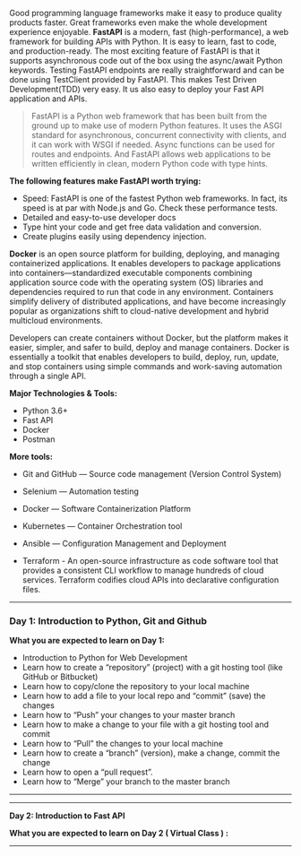Good programming language frameworks make it easy to produce quality products faster. Great frameworks even make the whole development experience enjoyable. **FastAPI** is a modern, fast (high-performance), a web framework for building APIs with Python. It is easy to learn, fast to code, and production-ready. The most exciting feature of FastAPI is that it supports asynchronous code out of the box using the async/await Python keywords. Testing FastAPI endpoints are really straightforward and can be done using TestClient provided by FastAPI. This makes Test Driven Development(TDD) very easy. It us also easy to deploy your Fast API application and APIs.

> FastAPI is a Python web framework that has been built from the ground up to make use of modern Python features. It uses the ASGI standard for asynchronous, concurrent connectivity with clients, and it can work with WSGI if needed. Async functions can be used for routes and endpoints. And FastAPI allows web applications to be written efficiently in clean, modern Python code with type hints.

**The following features make FastAPI worth trying:**
* Speed: FastAPI is one of the fastest Python web frameworks. In fact, its speed is at par with Node.js and Go. Check these performance tests.
* Detailed and easy-to-use developer docs
* Type hint your code and get free data validation and conversion.
* Create plugins easily using dependency injection.

**Docker** is an open source platform for building, deploying, and managing containerized applications. It enables developers to package applications into containers—standardized executable components combining application source code with the operating system (OS) libraries and dependencies required to run that code in any environment. Containers simplify delivery of distributed applications, and have become increasingly popular as organizations shift to cloud-native development and hybrid multicloud environments.

Developers can create containers without Docker, but the platform makes it easier, simpler, and safer to build, deploy and manage containers. Docker is essentially a toolkit that enables developers to build, deploy, run, update, and stop containers using simple commands and work-saving automation through a single API.
 
 
 **Major Technologies & Tools:**
 - Python 3.6+ 
 - Fast API 
 - Docker 
 - Postman 
  
 
 **More tools:**
 * Git and GitHub — Source code management (Version Control System) 

* Selenium — Automation testing

* Docker — Software Containerization Platform 

* Kubernetes — Container Orchestration tool 

* Ansible — Configuration Management and Deployment  

* Terraform - An open-source infrastructure as code software tool that provides a consistent CLI workflow to manage hundreds of cloud services. Terraform codifies cloud APIs into declarative configuration files.  



---
### **Day 1: Introduction to Python, Git and Github**

**What you are expected to learn on Day 1:**

 - Introduction to Python for Web Development
 - Learn how to create a “repository” (project) with a git hosting tool (like GitHub or Bitbucket)
 - Learn how to copy/clone the repository to your local machine
 - Learn how to add a file to your local repo and “commit” (save) the changes
 - Learn how to “Push” your changes to your master branch
 - Learn how to make a change to your file with a git hosting tool and commit
 - Learn how to “Pull” the changes to your local machine
 - Learn how to create a “branch” (version), make a change, commit the change
 - Learn how to open a “pull request”.
 - Learn how to “Merge” your branch to the master branch

---


---
**Day 2: Introduction to Fast API** 

**What you are expected to learn on Day 2 ( Virtual Class ) :** 


--- 


